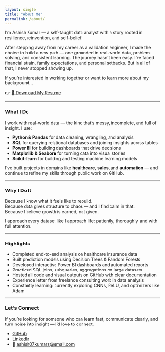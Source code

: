```yaml
---
layout: single
title: "About Me"
permalink: /about/
---
```



I’m Ashish Kumar — a self-taught data analyst with a story rooted in resilience, reinvention, and self-belief.

After stepping away from my career as a validation engineer, I made the choice to build a new path — one grounded in real-world data, problem solving, and consistent learning. The journey hasn’t been easy. I’ve faced financial strain, family expectations, and personal setbacks. But in all of that, I never stopped showing up.

If you're interested in working together or want to learn more about my background...

👉 [📄 Download My Resume](/assets/Resume.pdf)

---

### What I Do

I work with real-world data — the kind that’s messy, incomplete, and full of insight. I use:

- **Python & Pandas** for data cleaning, wrangling, and analysis  
- **SQL** for querying relational databases and joining insights across tables  
- **Power BI** for building dashboards that drive decisions  
- **Matplotlib & Seaborn** for turning data into visual stories  
- **Scikit-learn** for building and testing machine learning models  

I’ve built projects in domains like **healthcare**, **sales**, and **automation** — and continue to refine my skills through public work on GitHub.

---

### Why I Do It

Because I know what it feels like to rebuild.  
Because data gives structure to chaos — and I find calm in that.  
Because I believe growth is earned, not given.

I approach every dataset like I approach life: patiently, thoroughly, and with full attention.

---

### Highlights

- Completed end-to-end analysis on healthcare insurance data  
- Built prediction models using Decision Trees & Random Forests  
- Developed interactive Power BI dashboards and automated reports  
- Practiced SQL joins, subqueries, aggregations on large datasets  
- Hosted all code and visual outputs on GitHub with clear documentation  
- Experience letter from freelance consulting work in data analysis  
- Constantly learning: currently exploring CNNs, ReLU, and optimizers like Adam

---

### Let’s Connect

If you’re looking for someone who can learn fast, communicate clearly, and turn noise into insight — I’d love to connect.

- [GitHub](github.com/AshishSahai)
- [LinkedIn](linkedin.com/in/ashish-sa-kumar)
- 📧 ashish07kumars@gmail.com